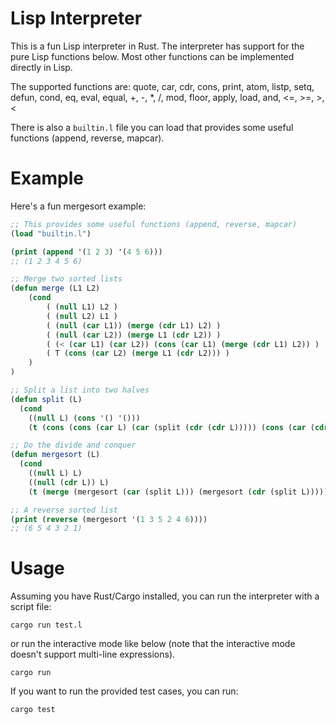 # Lisp Interpreter
This is a fun Lisp interpreter in Rust. The interpreter has support for the pure Lisp functions below. Most other functions can be implemented directly in Lisp.

The supported functions are:
quote, car, cdr, cons, print, atom, listp, setq, defun, cond, eq, eval, equal, \+, \-, \*, \/, mod, floor, apply, load, and, \<=, \>=, \>, \<

There is also a `builtin.l` file you can load that provides some useful functions (append, reverse, mapcar).

# Example
Here's a fun mergesort example:

```lisp
;; This provides some useful functions (append, reverse, mapcar)
(load "builtin.l")

(print (append '(1 2 3) '(4 5 6)))
;; (1 2 3 4 5 6)

;; Merge two sorted lists
(defun merge (L1 L2)
    (cond
        ( (null L1) L2 )
        ( (null L2) L1 )
        ( (null (car L1)) (merge (cdr L1) L2) )
        ( (null (car L2)) (merge L1 (cdr L2)) )
        ( (< (car L1) (car L2)) (cons (car L1) (merge (cdr L1) L2)) )
        ( T (cons (car L2) (merge L1 (cdr L2))) )
    )
)

;; Split a list into two halves
(defun split (L)
  (cond
    ((null L) (cons '() '()))
    (t (cons (cons (car L) (car (split (cdr (cdr L))))) (cons (car (cdr L)) (cdr (split (cdr (cdr L)))))))))

;; Do the divide and conquer
(defun mergesort (L)
  (cond
    ((null L) L)
    ((null (cdr L)) L)
    (t (merge (mergesort (car (split L))) (mergesort (cdr (split L)))))))

;; A reverse sorted list
(print (reverse (mergesort '(1 3 5 2 4 6))))
;; (6 5 4 3 2 1)
```

# Usage
Assuming you have Rust/Cargo installed, you can run the interpreter with a script file:
```
cargo run test.l
```
or run the interactive mode like below (note that the interactive mode doesn't support multi-line expressions).
```
cargo run
```

If you want to run the provided test cases, you can run:
```
cargo test
```
